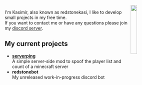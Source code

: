 <img width="20%" align="right" src="https://github.com/redstonekasi/redstonekasi/blob/master/logo.png?raw=true" />

I'm Kasimir, also known as redstonekasi, I like to develop small projects in my free time.  
If you want to contact me or have any questions please join my [discord server](https://discord.gg/qz4rYw8).

## My current projects

- [**serverping**](https://github.com/redstonekasi/serverping)  
  A simple server-side mod to spoof the player list and count of a minecraft server
- **redstonebot**  
  My unreleased work-in-progress discord bot
